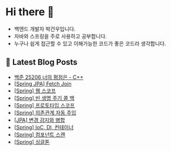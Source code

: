 # Hi there 👋

- 백엔드 개발자 박건우입니다.
- 자바와 스프링을 주로 사용하고 공부합니다.
- 누구나 쉽게 접근할 수 있고 이해가능한 코드가 좋은 코드라 생각합니다.

## 📕 Latest Blog Posts

<ul><li><a href='https://gwoprk98.tistory.com/55' target='_blank'>백준 25206 너의 평점은 - C++</a></li><li><a href='https://gwoprk98.tistory.com/54' target='_blank'>[Spring JPA] Fetch Join</a></li><li><a href='https://gwoprk98.tistory.com/53' target='_blank'>[Spring] 웹 스코프</a></li><li><a href='https://gwoprk98.tistory.com/48' target='_blank'>[Spring] 빈 생명 주기 콜 백</a></li><li><a href='https://gwoprk98.tistory.com/52' target='_blank'>[Spring] 프로토타입 스코프</a></li><li><a href='https://gwoprk98.tistory.com/46' target='_blank'>[Spring] 의존관계 자동 주입</a></li><li><a href='https://gwoprk98.tistory.com/51' target='_blank'>[JPA] 변경 감지와 병합</a></li><li><a href='https://gwoprk98.tistory.com/49' target='_blank'>[Spring] IoC, DI, 컨테이너</a></li><li><a href='https://gwoprk98.tistory.com/45' target='_blank'>[Spring] 컴포넌트 스캔</a></li><li><a href='https://gwoprk98.tistory.com/47' target='_blank'>[Spring] 싱글톤</a></li></ul>